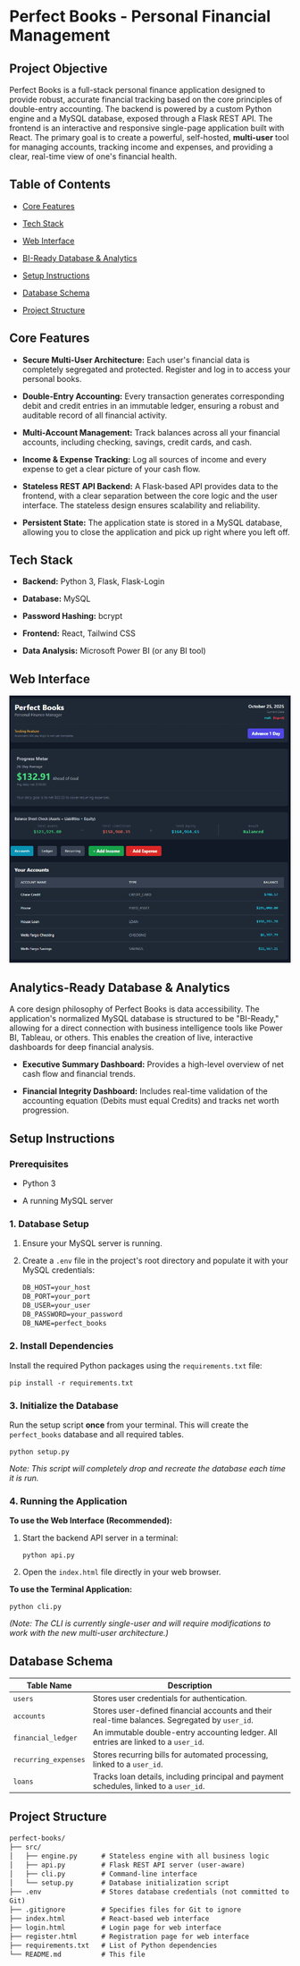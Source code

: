 # Perfect Books - Personal Financial Management

## Project Objective

Perfect Books is a full-stack personal finance application designed to provide robust, accurate financial tracking based on the core principles of double-entry accounting. The backend is powered by a custom Python engine and a MySQL database, exposed through a Flask REST API. The frontend is an interactive and responsive single-page application built with React. The primary goal is to create a powerful, self-hosted, **multi-user** tool for managing accounts, tracking income and expenses, and providing a clear, real-time view of one's financial health.

## Table of Contents

* [Core Features](https://www.google.com/search?q=%23core-features)

* [Tech Stack](https://www.google.com/search?q=%23tech-stack)

* [Web Interface](https://www.google.com/search?q=%23web-interface)

* [BI-Ready Database & Analytics](https://www.google.com/search?q=%23bi-ready-database--analytics)

* [Setup Instructions](https://www.google.com/search?q=%23setup-instructions)

* [Database Schema](https://www.google.com/search?q=%23database-schema)

* [Project Structure](https://www.google.com/search?q=%23project-structure)

## Core Features

* **Secure Multi-User Architecture:** Each user's financial data is completely segregated and protected. Register and log in to access your personal books.

* **Double-Entry Accounting:** Every transaction generates corresponding debit and credit entries in an immutable ledger, ensuring a robust and auditable record of all financial activity.

* **Multi-Account Management:** Track balances across all your financial accounts, including checking, savings, credit cards, and cash.

* **Income & Expense Tracking:** Log all sources of income and every expense to get a clear picture of your cash flow.

* **Stateless REST API Backend:** A Flask-based API provides data to the frontend, with a clear separation between the core logic and the user interface. The stateless design ensures scalability and reliability.

* **Persistent State:** The application state is stored in a MySQL database, allowing you to close the application and pick up right where you left off.

## Tech Stack

* **Backend:** Python 3, Flask, Flask-Login

* **Database:** MySQL

* **Password Hashing:** bcrypt

* **Frontend:** React, Tailwind CSS

* **Data Analysis:** Microsoft Power BI (or any BI tool)

## Web Interface

![Business UI Demo](screenshots/v3reactDashboard.gif)

## Analytics-Ready Database & Analytics

A core design philosophy of Perfect Books is data accessibility. The application's normalized MySQL database is structured to be "BI-Ready," allowing for a direct connection with business intelligence tools like Power BI, Tableau, or others. This enables the creation of live, interactive dashboards for deep financial analysis.

* **Executive Summary Dashboard:** Provides a high-level overview of net cash flow and financial trends.

* **Financial Integrity Dashboard:** Includes real-time validation of the accounting equation (Debits must equal Credits) and tracks net worth progression.

## Setup Instructions

### Prerequisites

* Python 3

* A running MySQL server

### 1. Database Setup

1. Ensure your MySQL server is running.

2. Create a `.env` file in the project's root directory and populate it with your MySQL credentials:

   ```
   DB_HOST=your_host
   DB_PORT=your_port
   DB_USER=your_user
   DB_PASSWORD=your_password
   DB_NAME=perfect_books
   
   ```

### 2. Install Dependencies

Install the required Python packages using the `requirements.txt` file:

```
pip install -r requirements.txt

```

### 3. Initialize the Database

Run the setup script **once** from your terminal. This will create the `perfect_books` database and all required tables.

```
python setup.py

```

*Note: This script will completely drop and recreate the database each time it is run.*

### 4. Running the Application

**To use the Web Interface (Recommended):**

1. Start the backend API server in a terminal:

   ```
   python api.py
   
   ```

2. Open the `index.html` file directly in your web browser.

**To use the Terminal Application:**

```
python cli.py

```

*(Note: The CLI is currently single-user and will require modifications to work with the new multi-user architecture.)*

## Database Schema

| Table Name | Description | 
 | ----- | ----- | 
| `users` | Stores user credentials for authentication. | 
| `accounts` | Stores user-defined financial accounts and their real-time balances. Segregated by `user_id`. | 
| `financial_ledger` | An immutable double-entry accounting ledger. All entries are linked to a `user_id`. | 
| `recurring_expenses` | Stores recurring bills for automated processing, linked to a `user_id`. | 
| `loans` | Tracks loan details, including principal and payment schedules, linked to a `user_id`. | 

## Project Structure

```
perfect-books/
├── src/
│   ├── engine.py      # Stateless engine with all business logic
│   ├── api.py         # Flask REST API server (user-aware)
│   ├── cli.py         # Command-line interface
│   └── setup.py       # Database initialization script
├── .env               # Stores database credentials (not committed to Git)
├── .gitignore         # Specifies files for Git to ignore
├── index.html         # React-based web interface
├── login.html         # Login page for web interface
├── register.html      # Registration page for web interface
├── requirements.txt   # List of Python dependencies
└── README.md          # This file

```
